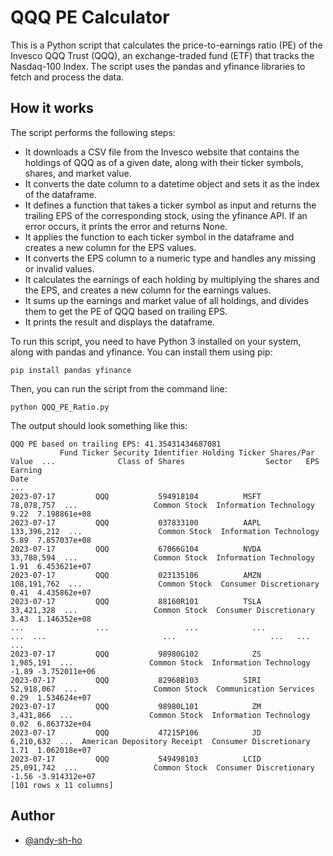 # QQQ PE Calculator

This is a Python script that calculates the price-to-earnings ratio (PE) of the Invesco QQQ Trust (QQQ), an exchange-traded fund (ETF) that tracks the Nasdaq-100 Index. The script uses the pandas and yfinance libraries to fetch and process the data.

## How it works

The script performs the following steps:
* It downloads a CSV file from the Invesco website that contains the holdings of QQQ as of a given date, along with their ticker symbols, shares, and market value.
* It converts the date column to a datetime object and sets it as the index of the dataframe.
* It defines a function that takes a ticker symbol as input and returns the trailing EPS of the corresponding stock, using the yfinance API. If an error occurs, it prints the error and returns None.
* It applies the function to each ticker symbol in the dataframe and creates a new column for the EPS values.
* It converts the EPS column to a numeric type and handles any missing or invalid values.
* It calculates the earnings of each holding by multiplying the shares and the EPS, and creates a new column for the earnings values.
* It sums up the earnings and market value of all holdings, and divides them to get the PE of QQQ based on trailing EPS.
* It prints the result and displays the dataframe.

To run this script, you need to have Python 3 installed on your system, along with pandas and yfinance. You can install them using pip:
```
pip install pandas yfinance
```
Then, you can run the script from the command line:
```
python QQQ_PE_Ratio.py
```
The output should look something like this:
```
QQQ PE based on trailing EPS: 41.35431434687081
           Fund Ticker Security Identifier Holding Ticker Shares/Par Value  ...              Class of Shares                  Sector   EPS       Earning
Date                                                                        ...
2023-07-17         QQQ           594918104          MSFT        78,078,757  ...                 Common Stock  Information Technology  9.22  7.198861e+08
2023-07-17         QQQ           037833100          AAPL       133,396,212  ...                 Common Stock  Information Technology  5.89  7.857037e+08
2023-07-17         QQQ           67066G104          NVDA        33,788,594  ...                 Common Stock  Information Technology  1.91  6.453621e+07
2023-07-17         QQQ           023135106          AMZN       108,191,762  ...                 Common Stock  Consumer Discretionary  0.41  4.435862e+07
2023-07-17         QQQ           88160R101          TSLA        33,421,328  ...                 Common Stock  Consumer Discretionary  3.43  1.146352e+08
...                ...                 ...            ...              ...  ...                          ...                     ...   ...           ...
2023-07-17         QQQ           98980G102            ZS         1,985,191  ...                 Common Stock  Information Technology -1.89 -3.752011e+06
2023-07-17         QQQ           82968B103          SIRI        52,918,067  ...                 Common Stock  Communication Services  0.29  1.534624e+07
2023-07-17         QQQ           98980L101            ZM         3,431,866  ...                 Common Stock  Information Technology  0.02  6.863732e+04
2023-07-17         QQQ           47215P106            JD         6,210,632  ...  American Depository Receipt  Consumer Discretionary  1.71  1.062018e+07
2023-07-17         QQQ           549498103          LCID        25,091,742  ...                 Common Stock  Consumer Discretionary -1.56 -3.914312e+07
[101 rows x 11 columns]
```

## Author
- [@andy-sh-ho](https://www.github.com/andy-sh-ho)
